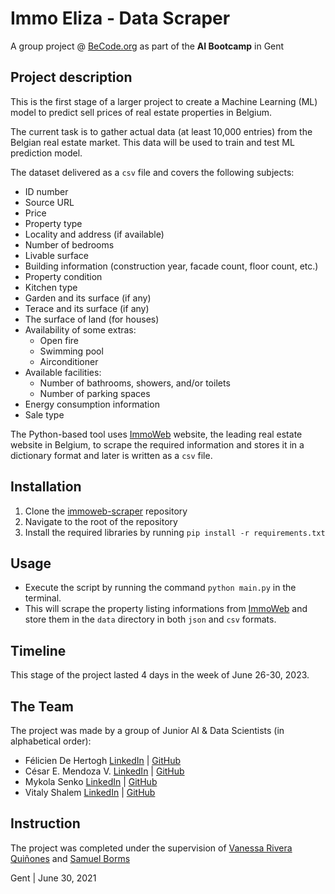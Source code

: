 # Immo Eliza - Data Scraper

A group project @ [BeCode.org](https://becode.org/) as part of the **AI Bootcamp** in Gent

## Project description

This is the first stage of a larger project to create a Machine Learning (ML) model to predict sell prices of real estate properties in Belgium.

The current task is to gather actual data (at least 10,000 entries) from the Belgian real estate market. This data will be used to train and test ML prediction model.

The dataset delivered as a `csv` file and covers the following subjects:

- ID number
- Source URL
- Price
- Property type
- Locality and address (if available)
- Number of bedrooms
- Livable surface
- Building information (construction year, facade count, floor count, etc.)
- Property condition
- Kitchen type
- Garden and its surface (if any)
- Terace and its surface (if any)
- The surface of land (for houses)
- Availability of some extras:
  - Open fire
  - Swimming pool
  - Airconditioner
- Available facilities:
  - Number of bathrooms, showers, and/or toilets
  - Number of parking spaces
- Energy consumption information
- Sale type

The Python-based tool uses [ImmoWeb](https://www.immoweb.be/en) website, the leading real estate website in Belgium, to scrape the required information and stores it in a dictionary format and later is written as a `csv` file.

## Installation

1. Clone the [immoweb-scraper](https://github.com/feldeh/immoweb-scraper) repository
2. Navigate to the root of the repository
3. Install the required libraries by running `pip install -r requirements.txt`

## Usage

- Execute the script by running the command `python main.py` in the terminal.
- This will scrape the property listing informations from [ImmoWeb](https://www.immoweb.be/en) and store them in the `data` directory in both `json` and `csv` formats.

## Timeline

This stage of the project lasted 4 days in the week of June 26-30, 2023.

## The Team

The project was made by a group of Junior AI & Data Scientists (in alphabetical order):

- Félicien De Hertogh [LinkedIn](https://www.linkedin.com/in/feliciendehertogh/) | [GitHub](https://github.com/feldeh)
- César E. Mendoza V. [LinkedIn](https://www.linkedin.com/in/mendoce24/) | [GitHub](https://github.com/mendoce24)
- Mykola Senko [LinkedIn](https://www.linkedin.com/in/mykola-senko-683510a4/) | [GitHub](https://github.com/MykolaSenko)
- Vitaly Shalem [LinkedIn](https://www.linkedin.com/in/vitaly-shalem-26aab265/) | [GitHub](https://github.com/vitaly-shalem)

## Instruction

The project was completed under the supervision of [Vanessa Rivera Quiñones](https://www.linkedin.com/in/vriveraq/) and [Samuel Borms](https://www.linkedin.com/in/sam-borms/?originalSubdomain=be)

Gent | June 30, 2021
